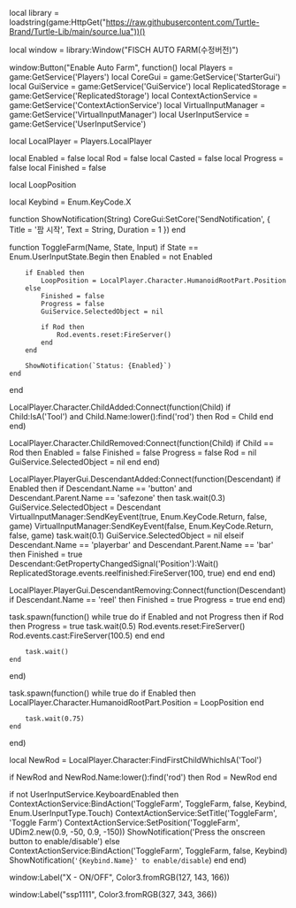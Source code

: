local library = loadstring(game:HttpGet("https://raw.githubusercontent.com/Turtle-Brand/Turtle-Lib/main/source.lua"))()

local window = library:Window("FISCH AUTO FARM(수정버전)")

window:Button("Enable Auto Farm", function()
 local Players = game:GetService('Players')
local CoreGui = game:GetService('StarterGui')
local GuiService = game:GetService('GuiService')
local ReplicatedStorage = game:GetService('ReplicatedStorage')
local ContextActionService = game:GetService('ContextActionService')
local VirtualInputManager = game:GetService('VirtualInputManager')
local UserInputService = game:GetService('UserInputService')

local LocalPlayer = Players.LocalPlayer

local Enabled = false
local Rod = false
local Casted = false
local Progress = false
local Finished = false

local LoopPosition

local Keybind = Enum.KeyCode.X

function ShowNotification(String)
    CoreGui:SetCore('SendNotification', {
        Title = '팜 시작',
        Text = String,
        Duration = 1
    })
end

function ToggleFarm(Name, State, Input)
    if State == Enum.UserInputState.Begin then
        Enabled = not Enabled
    
        if Enabled then
            LoopPosition = LocalPlayer.Character.HumanoidRootPart.Position
        else
            Finished = false
            Progress = false
            GuiService.SelectedObject = nil
        
            if Rod then
                Rod.events.reset:FireServer()
            end
        end
    
        ShowNotification(`Status: {Enabled}`)
    end
end

LocalPlayer.Character.ChildAdded:Connect(function(Child)
    if Child:IsA('Tool') and Child.Name:lower():find('rod') then
        Rod = Child
    end
end)

LocalPlayer.Character.ChildRemoved:Connect(function(Child)
    if Child == Rod then
        Enabled = false
        Finished = false
        Progress = false
        Rod = nil
        GuiService.SelectedObject = nil
    end
end)

LocalPlayer.PlayerGui.DescendantAdded:Connect(function(Descendant)
    if Enabled then
        if Descendant.Name == 'button' and Descendant.Parent.Name == 'safezone' then
            task.wait(0.3)
            GuiService.SelectedObject = Descendant
            VirtualInputManager:SendKeyEvent(true, Enum.KeyCode.Return, false, game)
            VirtualInputManager:SendKeyEvent(false, Enum.KeyCode.Return, false, game)
            task.wait(0.1)
            GuiService.SelectedObject = nil
        elseif Descendant.Name == 'playerbar' and Descendant.Parent.Name == 'bar' then
            Finished = true
            Descendant:GetPropertyChangedSignal('Position'):Wait()
            ReplicatedStorage.events.reelfinished:FireServer(100, true)
        end
    end
end)

LocalPlayer.PlayerGui.DescendantRemoving:Connect(function(Descendant)
    if Descendant.Name == 'reel' then
        Finished = true
        Progress = true
    end
end)

task.spawn(function()
    while true do
        if Enabled and not Progress then
            if Rod then
                Progress = true
                task.wait(0.5)
                Rod.events.reset:FireServer()
                Rod.events.cast:FireServer(100.5)
            end
        end
 
        task.wait()
    end
end)

task.spawn(function()
    while true do
        if Enabled then
            LocalPlayer.Character.HumanoidRootPart.Position = LoopPosition
        end

        task.wait(0.75)
    end
end)

local NewRod = LocalPlayer.Character:FindFirstChildWhichIsA('Tool')

if NewRod and NewRod.Name:lower():find('rod') then
    Rod = NewRod
end

if not UserInputService.KeyboardEnabled then
    ContextActionService:BindAction('ToggleFarm', ToggleFarm, false, Keybind, Enum.UserInputType.Touch)
    ContextActionService:SetTitle('ToggleFarm', 'Toggle Farm')
    ContextActionService:SetPosition('ToggleFarm', UDim2.new(0.9, -50, 0.9, -150))
    ShowNotification('Press the onscreen button to enable/disable')
else
    ContextActionService:BindAction('ToggleFarm', ToggleFarm, false, Keybind)
    ShowNotification(`'{Keybind.Name}' to enable/disable`)
end
end)


window:Label("X - ON/OFF", Color3.fromRGB(127, 143, 166))



window:Label("ssp1111", Color3.fromRGB(327, 343, 366))
